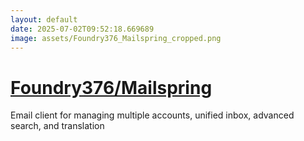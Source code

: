 ```yaml
---
layout: default
date: 2025-07-02T09:52:18.669689
image: assets/Foundry376_Mailspring_cropped.png
---
```


# [Foundry376/Mailspring](https://github.com/Foundry376/Mailspring)

Email client for managing multiple accounts, unified inbox, advanced search, and translation
